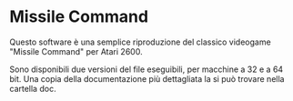 Missile Command
==============

Questo software è una semplice riproduzione del classico videogame "Missile Command" per Atari 2600.

Sono disponibili due versioni del file eseguibili, per macchine a 32 e a 64 bit. Una copia della documentazione più dettagliata la si può trovare nella cartella doc.
